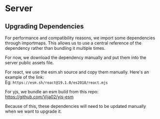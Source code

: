 # Server

## Upgrading Dependencies

For performance and compatibility reasons, we import some dependencies through importmaps. This allows us to use a central reference of the dependency rather than bundling it multiple times.

For now, we download the dependency manually and put them into the server public assets file. 

For react, we use the esm.sh source and copy them manually. Here's an example of the link:  
Eg: `https://esm.sh/react@19.1.0/es2018/react.mjs`

For yjs, we bundle an esm build from this repo: https://github.com/Vija02/yjs-esm

Because of this, these dependencies will need to be updated manually when we want to upgrade it.